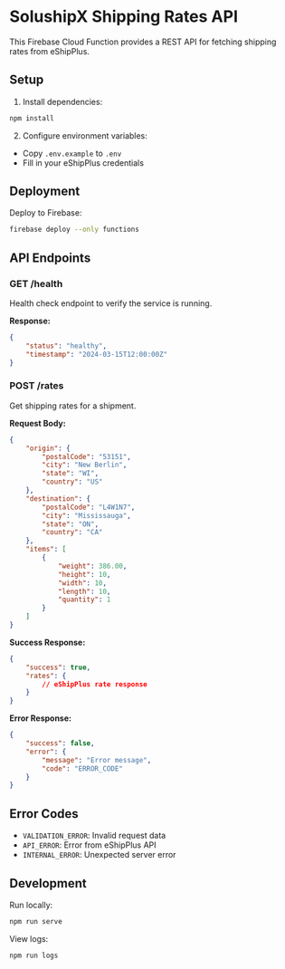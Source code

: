 # SolushipX Shipping Rates API

This Firebase Cloud Function provides a REST API for fetching shipping rates from eShipPlus.

## Setup

1. Install dependencies:
```bash
npm install
```

2. Configure environment variables:
- Copy `.env.example` to `.env`
- Fill in your eShipPlus credentials

## Deployment

Deploy to Firebase:
```bash
firebase deploy --only functions
```

## API Endpoints

### GET /health
Health check endpoint to verify the service is running.

**Response:**
```json
{
    "status": "healthy",
    "timestamp": "2024-03-15T12:00:00Z"
}
```

### POST /rates
Get shipping rates for a shipment.

**Request Body:**
```json
{
    "origin": {
        "postalCode": "53151",
        "city": "New Berlin",
        "state": "WI",
        "country": "US"
    },
    "destination": {
        "postalCode": "L4W1N7",
        "city": "Mississauga",
        "state": "ON",
        "country": "CA"
    },
    "items": [
        {
            "weight": 386.00,
            "height": 10,
            "width": 10,
            "length": 10,
            "quantity": 1
        }
    ]
}
```

**Success Response:**
```json
{
    "success": true,
    "rates": {
        // eShipPlus rate response
    }
}
```

**Error Response:**
```json
{
    "success": false,
    "error": {
        "message": "Error message",
        "code": "ERROR_CODE"
    }
}
```

## Error Codes

- `VALIDATION_ERROR`: Invalid request data
- `API_ERROR`: Error from eShipPlus API
- `INTERNAL_ERROR`: Unexpected server error

## Development

Run locally:
```bash
npm run serve
```

View logs:
```bash
npm run logs
``` 